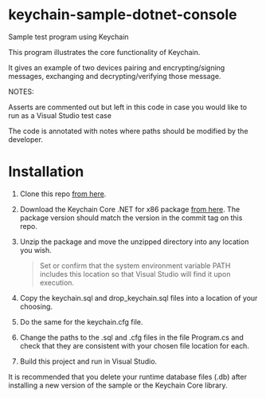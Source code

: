 # keychain-sample-dotnet-console

Sample test program using Keychain 

This program illustrates the core functionality of Keychain.

It gives an example of two devices pairing and 
encrypting/signing messages, exchanging and decrypting/verifying 
those message.

NOTES:

Asserts are commented out but left in this code in case you would like to run as a Visual Studio test case

The code is annotated with notes where paths should be modified by the developer.


# Installation

1. Clone this repo [from here](https://github.com/keychaingit/keychain-sample-dotnet-console.git).

1. Download the Keychain Core .NET for x86 package [from here](https://keychain.jfrog.io/ui/native/keychain-core-release-generic/keychain-csharp). The package version should match the version in the commit tag on this repo.

1. Unzip the package and move the unzipped directory into any location you wish.

    > Set or confirm that the system environment variable PATH includes this location so that Visual Studio will find it upon execution.

1. Copy the keychain.sql and drop_keychain.sql files into a location of your choosing.

1. Do the same for the keychain.cfg file.

1. Change the paths to the .sql and .cfg files in the file Program.cs and check that they are consistent with your chosen file location for each.

1. Build this project and run in Visual Studio.

It is recommended that you delete your runtime database files (.db) after installing a new version of the sample or the Keychain Core library.
